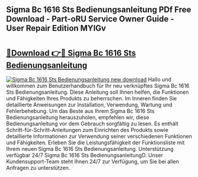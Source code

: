 ## Sigma Bc 1616 Sts Bedienungsanleitung PDf Free Download - Part-oRU Service Owner Guide - User Repair Edition MYIGv

# <h2><a href="http://df34ytz.blite.top/?on=Sigma+Bc+1616+Sts+Bedienungsanleitung">🔗Download 👉🔴 Sigma Bc 1616 Sts Bedienungsanleitung</a></h2>

[![Sigma Bc 1616 Sts Bedienungsanleitung new download](https://i.imgur.com/lujVjoI.png)](http://df34ytz.blite.top/?on=Sigma+Bc+1616+Sts+Bedienungsanleitung)
Hallo und willkommen zum Benutzerhandbuch für Ihr neu verknüpftes Sigma Bc 1616 Sts Bedienungsanleitung. Diese Anleitung soll Ihnen helfen, die Funktionen und Fähigkeiten Ihres Produkts zu beherrschen. Im Inneren finden Sie detaillierte Anweisungen zur Installation, Verwendung, Wartung und Fehlerbehebung. Um das Beste aus Ihrem Sigma Bc 1616 Sts Bedienungsanleitung herauszuholen, empfehlen wir, diese Bedienungsanleitung vor dem Gebrauch sorgfältig zu lesen. Es enthält Schritt-für-Schritt-Anleitungen zum Einrichten des Produkts sowie detaillierte Informationen zur Verwendung seiner verschiedenen Funktionen und Fähigkeiten. Erleben Sie die Leistungsfähigkeit der Funktionsliste mit Ihrem neuen Sigma Bc 1616 Sts Bedienungsanleitung. Unterstützung verfügbar 24/7 Sigma Bc 1616 Sts BedienungsanleitungD. Unser Kundensupport-Team steht Ihnen 24/7 zur Verfügung, um Sie bei allen Anfragen zu unterstützen.
